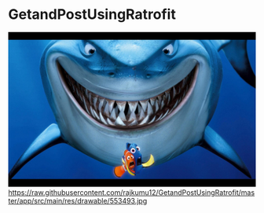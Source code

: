 # GetandPostUsingRatrofit
![Alt text](https://raw.githubusercontent.com/rajkumu12/GetandPostUsingRatrofit/master/app/src/main/res/drawable/553493.jpg "Optional title")
https://raw.githubusercontent.com/rajkumu12/GetandPostUsingRatrofit/master/app/src/main/res/drawable/553493.jpg
